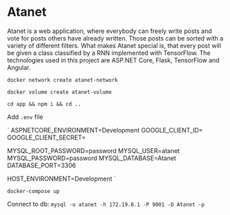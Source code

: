 # Atanet
Atanet is a web application, where everybody can freely write posts and vote for posts others have already written. Those posts can be sorted with a variety of different filters. What makes Atanet special is, that every post will be given a class classified by a RNN implemented with TensorFlow.
The technologies used in this project are ASP.NET Core, Flask, TensorFlow and Angular.

`docker network create atanet-network`

`docker volume create atanet-volume`

`cd app && npm i && cd ..`

Add `.env` file

`
ASPNETCORE_ENVIRONMENT=Development
GOOGLE_CLIENT_ID=
GOOGLE_CLIENT_SECRET=

MYSQL_ROOT_PASSWORD=password
MYSQL_USER=atanet
MYSQL_PASSWORD=password
MYSQL_DATABASE=Atanet
DATABASE_PORT=3306

HOST_ENVIRONMENT=Development
`



`docker-compose up`

Connect to db:
`mysql -u atanet -h 172.19.0.1 -P 9001 -D Atanet -p`